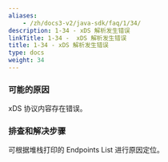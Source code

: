 ```yaml
---
aliases:
    - /zh/docs3-v2/java-sdk/faq/1/34/
description: 1-34 - xDS 解析发生错误
linkTitle: 1-34 -  xDS 解析发生错误
title: 1-34 - xDS 解析发生错误
type: docs
weight: 34
---
```



### 可能的原因

xDS 协议内容存在错误。

### 排查和解决步骤

可根据堆栈打印的 Endpoints List 进行原因定位。